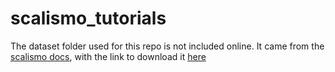 # scalismo_tutorials

The dataset folder used for this repo is not included online. It came from the [scalismo docs](https://scalismo.org/docs), with the link to download it [here](https://drive.switch.ch/index.php/s/zOJDpqh2ZGxzJJH)